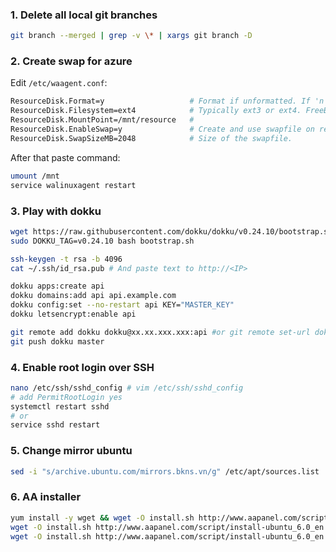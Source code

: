 ### 1. Delete all local git branches

```bash
git branch --merged | grep -v \* | xargs git branch -D 
```

### 2. Create swap for azure

Edit `/etc/waagent.conf`: 
```bash
ResourceDisk.Format=y                   # Format if unformatted. If 'n', resour$
ResourceDisk.Filesystem=ext4            # Typically ext3 or ext4. FreeBSD image$
ResourceDisk.MountPoint=/mnt/resource   #
ResourceDisk.EnableSwap=y               # Create and use swapfile on resource d$
ResourceDisk.SwapSizeMB=2048            # Size of the swapfile.
```

After that paste command: 
```bash
umount /mnt
service walinuxagent restart
```

### 3. Play with dokku

```bash
wget https://raw.githubusercontent.com/dokku/dokku/v0.24.10/bootstrap.sh;
sudo DOKKU_TAG=v0.24.10 bash bootstrap.sh
```

```bash
ssh-keygen -t rsa -b 4096 
cat ~/.ssh/id_rsa.pub # And paste text to http://<IP>
```

```bash
dokku apps:create api
dokku domains:add api api.example.com
dokku config:set --no-restart api KEY="MASTER_KEY"
dokku letsencrypt:enable api
```

```bash
git remote add dokku dokku@xx.xx.xxx.xxx:api #or git remote set-url dokku dokku@xx.xx.xxx.xxx:api
git push dokku master
```

### 4. Enable root login over SSH

```bash
nano /etc/ssh/sshd_config # vim /etc/ssh/sshd_config
# add PermitRootLogin yes
systemctl restart sshd
# or
service sshd restart

```

### 5. Change mirror ubuntu

```bash
sed -i "s/archive.ubuntu.com/mirrors.bkns.vn/g" /etc/apt/sources.list
```

### 6. AA installer

```bash
yum install -y wget && wget -O install.sh http://www.aapanel.com/script/install_6.0_en.sh && bash install.sh aapanel #CentOS
wget -O install.sh http://www.aapanel.com/script/install-ubuntu_6.0_en.sh && sudo bash install.sh aapanel #Ubuntu
wget -O install.sh http://www.aapanel.com/script/install-ubuntu_6.0_en.sh && bash install.sh aapanel #Debian
```
